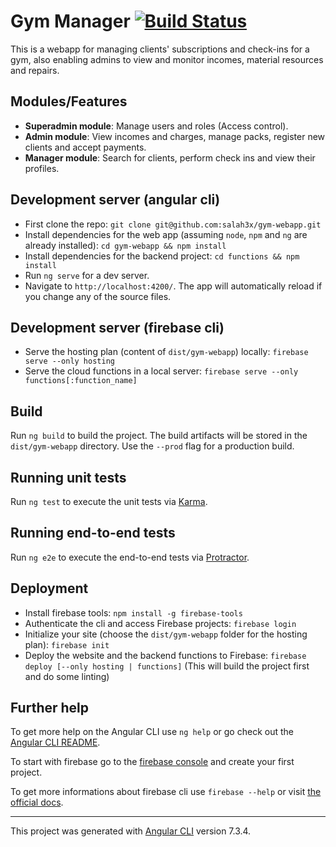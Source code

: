 # Gym Manager [![Build Status](https://travis-ci.org/salah3x/gym-webapp.svg?branch=master)](https://travis-ci.org/salah3x/gym-webapp)

This is a webapp for managing clients' subscriptions and check-ins for a gym, also enabling admins to view and monitor incomes, material resources and repairs.

## Modules/Features

- **Superadmin module**: Manage users and roles (Access control).
- **Admin module**: View incomes and charges, manage packs, register new clients and accept payments.
- **Manager module**: Search for clients, perform check ins and view their profiles.

## Development server (angular cli)
* First clone the repo: `git clone git@github.com:salah3x/gym-webapp.git`
* Install dependencies for the web app (assuming `node`, `npm` and `ng` are already installed): `cd gym-webapp && npm install`
* Install dependencies for the backend project: `cd functions && npm install`
* Run `ng serve` for a dev server.
* Navigate to `http://localhost:4200/`. The app will automatically reload if you change any of the source files.

## Development server (firebase cli)
* Serve the hosting plan (content of `dist/gym-webapp`) locally: `firebase serve --only hosting`
* Serve the cloud functions in a local server: `firebase serve --only functions[:function_name]`

## Build

Run `ng build` to build the project. The build artifacts will be stored in the `dist/gym-webapp` directory. Use the `--prod` flag for a production build.

## Running unit tests

Run `ng test` to execute the unit tests via [Karma](https://karma-runner.github.io).

## Running end-to-end tests

Run `ng e2e` to execute the end-to-end tests via [Protractor](http://www.protractortest.org/).

## Deployment

* Install firebase tools: `npm install -g firebase-tools`
* Authenticate the cli and access Firebase projects: `firebase login`
* Initialize your site (choose the `dist/gym-webapp` folder for the hosting plan): `firebase init`
* Deploy the website and the backend functions to Firebase: `firebase deploy [--only hosting | functions]` (This will build the project first and do some linting)

## Further help

To get more help on the Angular CLI use `ng help` or go check out the [Angular CLI README](https://github.com/angular/angular-cli/blob/master/README.md).

To start with firebase go to the [firebase console](https://console.firebase.google.com/) and create your first project.

To get more informations about firebase cli use `firebase --help` or visit [the official docs](https://firebase.google.com/docs/cli/).

***

This project was generated with [Angular CLI](https://github.com/angular/angular-cli) version 7.3.4.